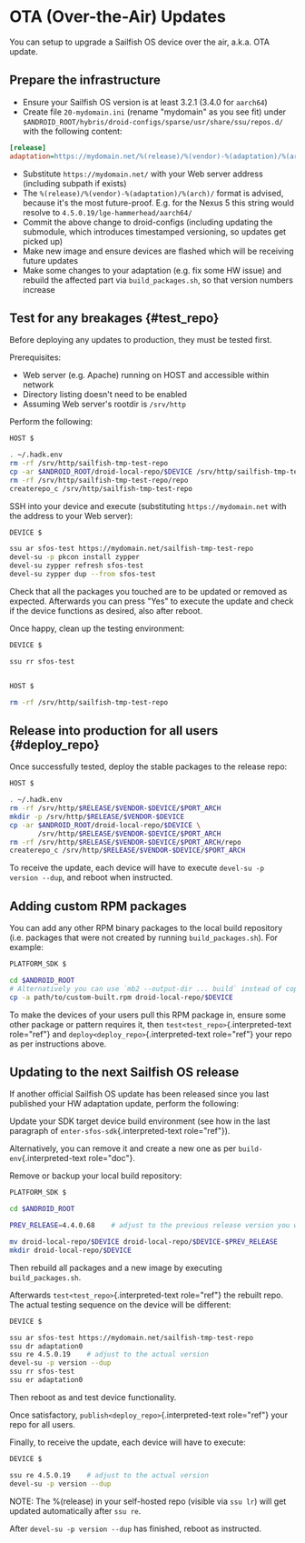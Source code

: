 # OTA (Over-the-Air) Updates

You can setup to upgrade a Sailfish OS device over the air, a.k.a. OTA
update.

## Prepare the infrastructure

-   Ensure your Sailfish OS version is at least 3.2.1 (3.4.0 for
    `aarch64`)
-   Create file `20-mydomain.ini` (rename \"mydomain\" as you see fit)
    under
    `$ANDROID_ROOT/hybris/droid-configs/sparse/usr/share/ssu/repos.d/`
    with the following content:

``` ini
[release]
adaptation=https://mydomain.net/%(release)/%(vendor)-%(adaptation)/%(arch)/
```

-   Substitute `https://mydomain.net/` with your Web server address
    (including subpath if exists)
-   The `%(release)/%(vendor)-%(adaptation)/%(arch)/` format is advised,
    because it\'s the most future-proof. E.g. for the Nexus 5 this
    string would resolve to `4.5.0.19/lge-hammerhead/aarch64/`
-   Commit the above change to droid-configs (including updating the
    submodule, which introduces timestamped versioning, so updates get
    picked up)
-   Make new image and ensure devices are flashed which will be
    receiving future updates
-   Make some changes to your adaptation (e.g. fix some HW issue) and
    rebuild the affected part via `build_packages.sh`, so that version
    numbers increase

## Test for any breakages {#test_repo}

Before deploying any updates to production, they must be tested first.

Prerequisites:

-   Web server (e.g. Apache) running on HOST and accessible within
    network
-   Directory listing doesn\'t need to be enabled
-   Assuming Web server\'s rootdir is `/srv/http`

Perform the following:

``` bash
HOST $

. ~/.hadk.env
rm -rf /srv/http/sailfish-tmp-test-repo
cp -ar $ANDROID_ROOT/droid-local-repo/$DEVICE /srv/http/sailfish-tmp-test-repo
rm -rf /srv/http/sailfish-tmp-test-repo/repo
createrepo_c /srv/http/sailfish-tmp-test-repo
```

SSH into your device and execute (substituting `https://mydomain.net`
with the address to your Web server):

``` bash
DEVICE $

ssu ar sfos-test https://mydomain.net/sailfish-tmp-test-repo
devel-su -p pkcon install zypper
devel-su zypper refresh sfos-test
devel-su zypper dup --from sfos-test
```

Check that all the packages you touched are to be updated or removed as
expected. Afterwards you can press \"Yes\" to execute the update and
check if the device functions as desired, also after reboot.

Once happy, clean up the testing environment:

``` bash
DEVICE $

ssu rr sfos-test


HOST $

rm -rf /srv/http/sailfish-tmp-test-repo
```

## Release into production for all users {#deploy_repo}

Once successfully tested, deploy the stable packages to the release
repo:

``` bash
HOST $

. ~/.hadk.env
rm -rf /srv/http/$RELEASE/$VENDOR-$DEVICE/$PORT_ARCH
mkdir -p /srv/http/$RELEASE/$VENDOR-$DEVICE
cp -ar $ANDROID_ROOT/droid-local-repo/$DEVICE \
       /srv/http/$RELEASE/$VENDOR-$DEVICE/$PORT_ARCH
rm -rf /srv/http/$RELEASE/$VENDOR-$DEVICE/$PORT_ARCH/repo
createrepo_c /srv/http/$RELEASE/$VENDOR-$DEVICE/$PORT_ARCH
```

To receive the update, each device will have to execute
`devel-su -p version --dup`, and reboot when instructed.

## Adding custom RPM packages

You can add any other RPM binary packages to the local build repository
(i.e. packages that were not created by running `build_packages.sh`).
For example:

``` bash
PLATFORM_SDK $

cd $ANDROID_ROOT
# Alternatively you can use `mb2 --output-dir ... build` instead of copying
cp -a path/to/custom-built.rpm droid-local-repo/$DEVICE
```

To make the devices of your users pull this RPM package in, ensure some
other package or pattern requires it, then
`test<test_repo>`{.interpreted-text role="ref"} and
`deploy<deploy_repo>`{.interpreted-text role="ref"} your repo as per
instructions above.

## Updating to the next Sailfish OS release

If another official Sailfish OS update has been released since you last
published your HW adaptation update, perform the following:

Update your SDK target device build environment (see how in the last
paragraph of `enter-sfos-sdk`{.interpreted-text role="ref"}).

Alternatively, you can remove it and create a new one as per
`build-env`{.interpreted-text role="doc"}.

Remove or backup your local build repository:

``` bash
PLATFORM_SDK $

cd $ANDROID_ROOT

PREV_RELEASE=4.4.0.68    # adjust to the previous release version you were on

mv droid-local-repo/$DEVICE droid-local-repo/$DEVICE-$PREV_RELEASE
mkdir droid-local-repo/$DEVICE
```

Then rebuild all packages and a new image by executing
`build_packages.sh`.

Afterwards `test<test_repo>`{.interpreted-text role="ref"} the rebuilt
repo. The actual testing sequence on the device will be different:

``` bash
DEVICE $

ssu ar sfos-test https://mydomain.net/sailfish-tmp-test-repo
ssu dr adaptation0
ssu re 4.5.0.19    # adjust to the actual version
devel-su -p version --dup
ssu rr sfos-test
ssu er adaptation0
```

Then reboot as and test device functionality.

Once satisfactory, `publish<deploy_repo>`{.interpreted-text role="ref"}
your repo for all users.

Finally, to receive the update, each device will have to execute:

``` bash
DEVICE $

ssu re 4.5.0.19    # adjust to the actual version
devel-su -p version --dup
```

NOTE: The %(release) in your self-hosted repo (visible via `ssu lr`)
will get updated automatically after `ssu re`.

After `devel-su -p version --dup` has finished, reboot as instructed.
